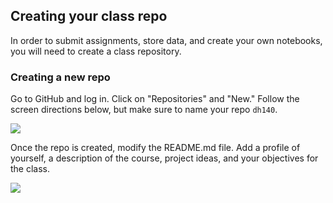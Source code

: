 ## Creating your class repo

In order to submit assignments, store data, and create your own notebooks, you will need to create a class repository.

### Creating a new repo

Go to GitHub and log in. Click on "Repositories" and "New." Follow the screen directions below, but make sure to name your repo `dh140`.

<kbd><img src="images/git1.png"></kbd>

Once the repo is created, modify the README.md file. Add a profile of yourself, a description of the course, project ideas, and your objectives for the class.

<kbd><img src="images/git2.png"></kbd>

